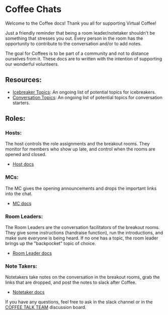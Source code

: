 # Coffee Chats

Welcome to the Coffee docs! Thank you all for supporting Virtual Coffee!

Just a friendly reminder that being a room leader/notetaker shouldn't be something that stresses you out. Every person in the room has the opportunity to contribute to the conversation and/or to add notes.

The goal for Coffees is to be part of a community and not to distance ourselves from it. These docs are to written with the intention of supporting our wonderful volunteers.

## Resources:

- [Icebreaker Topics](./icebreaker-topics.md): An ongoing list of potential topics for icebreakers.
- [Conversation Topics](./topic-suggestions.md): An ongoing list of potential topics for conversation starters.

## Roles:

### Hosts:
The host controls the role assignments and the breakout rooms. They monitor for members who show up late, and control when the rooms are opened and closed.

- [Host docs](./Hosts)

### MCs:
The MC gives the opening announcements and drops the important links into the chat.

- [MC docs](./MCs)

### Room Leaders:
The Room Leaders are the conversation facilitators of the breakout rooms. They give some instructions (handraise function), run the introductions, and make sure everyone is being heard. If no one has a topic, the room leader brings up the "backpocket" topic of choice.

- [Room Leader docs](./RoomLeaders-ConversationFacilitators)

### Note Takers:
Notetakers take notes on the conversation in the breakout rooms, grab the links that are dropped, and post the notes to slack after Coffee.

- [Notetaker docs](./Notetakers)

If you have any questions, feel free to ask in the slack channel or in the [COFFEE TALK TEAM](https://github.com/orgs/Virtual-Coffee/teams/coffee-talk-team) discussion board.
